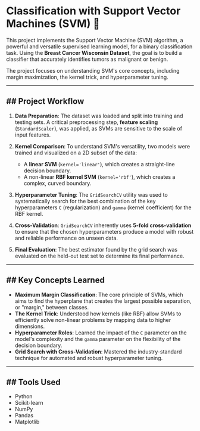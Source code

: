 # Classification with Support Vector Machines (SVM) 🤖

This project implements the Support Vector Machine (SVM) algorithm, a powerful and versatile supervised learning model, for a binary classification task. Using the **Breast Cancer Wisconsin Dataset**, the goal is to build a classifier that accurately identifies tumors as malignant or benign.

The project focuses on understanding SVM's core concepts, including margin maximization, the kernel trick, and hyperparameter tuning.

---

## ## Project Workflow

1.  **Data Preparation**: The dataset was loaded and split into training and testing sets. A critical preprocessing step, **feature scaling** (`StandardScaler`), was applied, as SVMs are sensitive to the scale of input features.

2.  **Kernel Comparison**: To understand SVM's versatility, two models were trained and visualized on a 2D subset of the data:
    * A **linear SVM** (`kernel='linear'`), which creates a straight-line decision boundary.
    * A non-linear **RBF kernel SVM** (`kernel='rbf'`), which creates a complex, curved boundary.

3.  **Hyperparameter Tuning**: The `GridSearchCV` utility was used to systematically search for the best combination of the key hyperparameters `C` (regularization) and `gamma` (kernel coefficient) for the RBF kernel.

4.  **Cross-Validation**: `GridSearchCV` inherently uses **5-fold cross-validation** to ensure that the chosen hyperparameters produce a model with robust and reliable performance on unseen data.

5.  **Final Evaluation**: The best estimator found by the grid search was evaluated on the held-out test set to determine its final performance.

---

## ## Key Concepts Learned

* **Maximum Margin Classification**: The core principle of SVMs, which aims to find the hyperplane that creates the largest possible separation, or "margin," between classes. 
* **The Kernel Trick**: Understood how kernels (like RBF) allow SVMs to efficiently solve non-linear problems by mapping data to higher dimensions.
* **Hyperparameter Roles**: Learned the impact of the `C` parameter on the model's complexity and the `gamma` parameter on the flexibility of the decision boundary.
* **Grid Search with Cross-Validation**: Mastered the industry-standard technique for automated and robust hyperparameter tuning.

---

## ## Tools Used

* Python
* Scikit-learn
* NumPy
* Pandas
* Matplotlib
